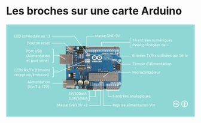 # Les broches sur une carte Arduino

![](Assets/img/Arduino_explications.png "Les broches sur une carte Arduino")